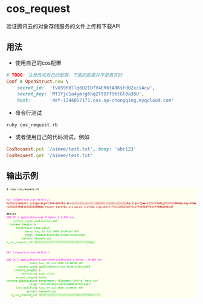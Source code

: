 # cos_request

验证腾讯云的对象存储服务的文件上传和下载API

## 用法

* 使用自己的cos配置

```ruby
# TODO: 注意改成自己的配置，下面的配置并不是真实的
Conf = OpenStruct.new \
    secret_id:  'tvUS9R0llq6U2IDfV4ER6tA8KsFd0ZxcVAcw',
    secret_key: 'MT1Yjc1a4ymrg6hq2TtOFf96tGl0a38U',
    host:       'def-1244057171.cos.ap-chongqing.myqcloud.com'
```

* 命令行测试

```shell
ruby cos_request.rb
```

* 或者使用自己的代码测试，例如

```ruby
CosRequest.put '/aimee/test.txt', body: 'abc123'
CosRequest.get '/aimee/test.txt'
```

## 输出示例

![输出示例](demo.gif)

